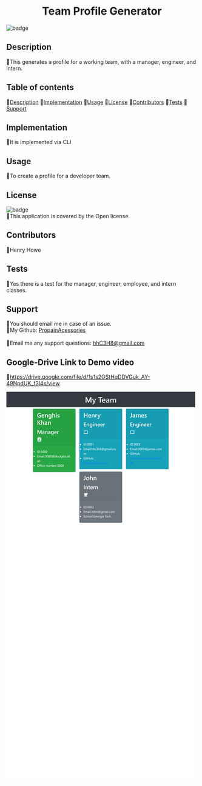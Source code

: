 
  <h1 align="center"> Team Profile Generator</h1>

  ![badge](https://img.shields.io/badge/license-Open-brightgreen)<br />

  ## Description
  🐔This generates a profile for a working team, with a manager, engineer, and intern.

  ## Table of contents
  🐔[Description](#description)
  🐔[Implementation](#implementation)
  🐔[Usage](#usage)
  🐔[License](#license)
  🐔[Contributors](#contributors)
  🐔[Tests](#tests)
  🐔[Support](#support)

  ## Implementation
  🐔It is implemented via CLI

  ## Usage
  🐔To create a profile for a developer team.

  ## License
  ![badge](https://img.shields.io/badge/license-Open-brightgreen)
  <br/>
  🐔This application is covered by the Open license.
  
  ## Contributors
  🐔Henry Howe

  ## Tests
  🐔Yes there is a test for the manager, engineer, employee, and intern classes.

  ## Support
  🐔You should email me in case of an issue.<br/>
  🐔My Github: [PropainAcessories](https://github.com/undefined)<br/>
  <br/>
  🐔Email me any support questions: hhC3H8@gmail.com<br/>

  ## Google-Drive Link to Demo video
  🐔https://drive.google.com/file/d/1s1s2OStHqDDVGuk_AY-49NpdUK_f3l4s/view

![](assets/_E__GT-Coding-BootCamp_Homework-10_dist_index.html(Samsung%20Galaxy%20S8+).png)
